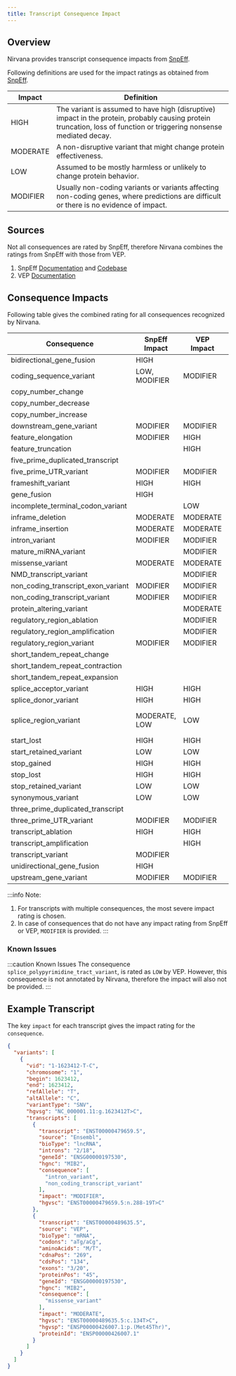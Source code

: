 ```yaml
---
title: Transcript Consequence Impact
---
```


## Overview

Nirvana provides transcript consequence impacts from [SnpEff](https://pcingola.github.io/SnpEff).

Following definitions are used for the impact ratings as obtained from [SnpEff](https://github.com/pcingola/SnpEff/blob/master/src/docs/se_inputoutput.md#impact-prediction).

| Impact   | Definition                                                                                                                                                           |
|----------|----------------------------------------------------------------------------------------------------------------------------------------------------------------------|
| HIGH     | The variant is assumed to have high (disruptive) impact in the protein, probably causing protein truncation, loss of function or triggering nonsense mediated decay. |
| MODERATE | A non-disruptive variant that might change protein effectiveness.                                                                                                    |
| LOW      | Assumed to be mostly harmless or unlikely to change protein behavior.                                                                                                |
| MODIFIER | Usually non-coding variants or variants affecting non-coding genes, where predictions are difficult or there is no evidence of impact.                               |

## Sources
Not all consequences are rated by SnpEff, therefore Nirvana combines the ratings from SnpEff with those from VEP.
1. SnpEff [Documentation](https://pcingola.github.io/SnpEff/se_inputoutput/) and [Codebase](https://github.com/pcingola/SnpEff/blob/001b947893b616e3af082e6c565e253eef59db98/src/main/java/org/snpeff/snpEffect/EffectType.java#L54)
2. VEP [Documentation](https://useast.ensembl.org/info/genome/variation/prediction/predicted_data.html)

## Consequence Impacts
Following table gives the combined rating for all consequences recognized by Nirvana.


| Consequence                        | SnpEff Impact | VEP Impact | Nirvana Impact | Comment                               | 
|------------------------------------|---------------|------------|----------------|---------------------------------------|
| bidirectional_gene_fusion          | HIGH          |            | HIGH           | SnpEff                                |
| coding_sequence_variant            | LOW, MODIFIER | MODIFIER   | MODIFIER       | Based on CDS                          |
| copy_number_change                 |               |            | MODIFIER       |                                       |
| copy_number_decrease               |               |            | MODIFIER       |                                       |
| copy_number_increase               |               |            | MODIFIER       |                                       |
| downstream_gene_variant            | MODIFIER      | MODIFIER   | MODIFIER       | SnpEff + VEP                          |
| feature_elongation                 | MODIFIER      | HIGH       | HIGH           | VEP                                   |
| feature_truncation                 |               | HIGH       | HIGH           | VEP                                   |
| five_prime_duplicated_transcript   |               |            | MODIFIER       |                                       |
| five_prime_UTR_variant             | MODIFIER      | MODIFIER   | MODIFIER       | SnpEff + VEP                          |
| frameshift_variant                 | HIGH          | HIGH       | HIGH           | SnpEff + VEP                          |
| gene_fusion                        | HIGH          |            | HIGH           | SnpEff                                |
| incomplete_terminal_codon_variant  |               | LOW        | LOW            | VEP                                   |
| inframe_deletion                   | MODERATE      | MODERATE   | MODERATE       | SnpEff + VEP                          |
| inframe_insertion                  | MODERATE      | MODERATE   | MODERATE       | SnpEff + VEP                          |
| intron_variant                     | MODIFIER      | MODIFIER   | MODIFIER       | SnpEff + VEP                          |
| mature_miRNA_variant               |               | MODIFIER   | MODIFIER       | VEP                                   |
| missense_variant                   | MODERATE      | MODERATE   | MODERATE       | SnpEff + VEP                          |
| NMD_transcript_variant             |               | MODIFIER   | MODIFIER       | VEP                                   |
| non_coding_transcript_exon_variant | MODIFIER      | MODIFIER   | MODIFIER       | SnpEff + VEP                          |
| non_coding_transcript_variant      | MODIFIER      | MODIFIER   | MODIFIER       | SnpEff + VEP                          |
| protein_altering_variant           |               | MODERATE   | MODERATE       | VEP                                   |
| regulatory_region_ablation         |               | MODIFIER   | MODIFIER       | VEP                                   |
| regulatory_region_amplification    |               | MODIFIER   | MODIFIER       | VEP                                   |
| regulatory_region_variant          | MODIFIER      | MODIFIER   | MODIFIER       | SnpEff + VEP                          |
| short_tandem_repeat_change         |               |            | MODIFIER       |                                       |
| short_tandem_repeat_contraction    |               |            | MODIFIER       |                                       |
| short_tandem_repeat_expansion      |               |            | MODIFIER       |                                       |
| splice_acceptor_variant            | HIGH          | HIGH       | HIGH           | SnpEff + VEP                          |
| splice_donor_variant               | HIGH          | HIGH       | HIGH           | SnpEff + VEP                          |
| splice_region_variant              | MODERATE, LOW | LOW        | LOW            | Based on SPLICE_SITE_REGION in SnpEff |
| start_lost                         | HIGH          | HIGH       | HIGH           | SnpEff + VEP                          |
| start_retained_variant             | LOW           | LOW        | LOW            | SnpEff + VEP                          |
| stop_gained                        | HIGH          | HIGH       | HIGH           | SnpEff + VEP                          |
| stop_lost                          | HIGH          | HIGH       | HIGH           | SnpEff + VEP                          |
| stop_retained_variant              | LOW           | LOW        | LOW            | SnpEff + VEP                          |
| synonymous_variant                 | LOW           | LOW        | LOW            | SnpEff + VEP                          |
| three_prime_duplicated_transcript  |               |            | MODIFIER       |                                       |
| three_prime_UTR_variant            | MODIFIER      | MODIFIER   | MODIFIER       | SnpEff + VEP                          |
| transcript_ablation                | HIGH          | HIGH       | HIGH           | SnpEff + VEP                          |
| transcript_amplification           |               | HIGH       | HIGH           | VEP                                   |
| transcript_variant                 | MODIFIER      |            | MODIFIER       | SnpEff                                |
| unidirectional_gene_fusion         | HIGH          |            | HIGH           | SnpEff                                |
| upstream_gene_variant              | MODIFIER      | MODIFIER   | MODIFIER       | SnpEff + VEP                          |


:::info Note: 
1. For transcripts with multiple consequences, the most severe impact rating is chosen.
2. In case of consequences that do not have any impact rating from SnpEff or VEP, `MODIFIER` is provided.
:::

### Known Issues

:::caution Known Issues
The consequence `splice_polypyrimidine_tract_variant`, is rated as `LOW` by VEP.
However, this consequence is not annotated by Nirvana, therefore the impact will also not be provided.
:::

## Example Transcript
The key `impact` for each transcript gives the impact rating for the `consequence`.

```json {20-24}
{
  "variants": [
    {
      "vid": "1-1623412-T-C",
      "chromosome": "1",
      "begin": 1623412,
      "end": 1623412,
      "refAllele": "T",
      "altAllele": "C",
      "variantType": "SNV",
      "hgvsg": "NC_000001.11:g.1623412T>C",
      "transcripts": [
        {
          "transcript": "ENST00000479659.5",
          "source": "Ensembl",
          "bioType": "lncRNA",
          "introns": "2/18",
          "geneId": "ENSG00000197530",
          "hgnc": "MIB2",
          "consequence": [
            "intron_variant",
            "non_coding_transcript_variant"
          ],
          "impact": "MODIFIER",
          "hgvsc": "ENST00000479659.5:n.288-19T>C"
        },
        {
          "transcript": "ENST00000489635.5",
          "source": "VEP",
          "bioType": "mRNA",
          "codons": "aTg/aCg",
          "aminoAcids": "M/T",
          "cdnaPos": "269",
          "cdsPos": "134",
          "exons": "3/20",
          "proteinPos": "45",
          "geneId": "ENSG00000197530",
          "hgnc": "MIB2",
          "consequence": [
            "missense_variant"
          ],
          "impact": "MODERATE",
          "hgvsc": "ENST00000489635.5:c.134T>C",
          "hgvsp": "ENSP00000426007.1:p.(Met45Thr)",
          "proteinId": "ENSP00000426007.1"
        }
      ]
    }
  ]
}
```